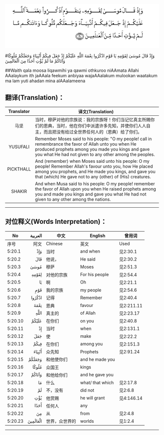 ![005:020](images/005_020.gif)

#وَإِذْ قَالَ مُوسَىٰ لِقَوْمِهِ يَا قَوْمِ اذْكُرُوا نِعْمَةَ اللَّهِ عَلَيْكُمْ إِذْ جَعَلَ فِيكُمْ أَنْبِيَاءَ وَجَعَلَكُمْ مُلُوكًا وَآتَاكُمْ مَا لَمْ يُؤْتِ أَحَدًا مِنَ الْعَالَمِينَ 

##Waith qala moosa liqawmihi ya qawmi othkuroo niAAmata Allahi AAalaykum ith jaAAala feekum anbiyaa wajaAAalakum mulookan waatakum ma lam yuti ahadan mina alAAalameena 

## 翻译(Translation)：

| Translator | 译文(Translation)                                            |
| :--------: | ------------------------------------------------------------ |
|    马坚    | 当时，穆萨对他的宗族说：我的宗族呀！你们当记忆真主所赐你们的恩典，当时，他在你们中派遣许多先知，并使你们人人自主，而且把没有给过全世界任何人的（恩典）给了你们。 |
|  YUSUFALI  | Remember Moses said to his people: "O my people! call in remembrance the favor of Allah unto you when He produced prophets among you made you kings and gave you what He had not given to any other among the peoples. |
| PICKTHALL  | And (remember) when Moses said unto his people: O my people! Remember Allah's favour unto you, how He placed among you prophets, and He made you kings, and gave you that (which) He gave not to any (other) of (His) creatures. |
|   SHAKIR   | And when Musa said to his people: O my people! remember the favor of Allah upon you when He raised prophets among you and made you kings and gave you what He had not given to any other among the nations. |

---

## 对位释义(Words Interpretation)：

| No   | العربية | 中文    | English | 曾用词 |
| ---- | ------: | ------- | ------- | ------ |
| 序号 |    阿文 | Chinese | 英文    | Used   |
| 5:20.1  | وَإِذْ      | 当时           | and when         | 见2:30.1   |
| 5:20.2  | قَالَ      | 他说，         | He said          | 见2:30.2   |
| 5:20.3  | مُوسَىٰ     | 穆萨           | Moses            | 见2:51.3   |
| 5:20.4  | لِقَوْمِهِ    | 对他的宗族     | For his people   | 见2:54.4   |
| 5:20.5  | يَا       | 啊             | Oh               | 见2:21.1   |
| 5:20.6  | قَوْمِ      | 我的宗族       | my people        | 见2:54.6   |
| 5:20.7  | اذْكُرُوا   | 记得           | Remember         | 见2:40.4   |
| 5:20.8  | نِعْمَةَ     | 恩典           | favour           | 见2:211.11 |
| 5:20.9  | اللَّهِ     | 真主的         | of Allah         | 见2:23.17  |
| 5:20.10 | عَلَيْكُمْ    | 在你们         | on you           | 见2:40.8   |
| 5:20.11 | إِذْ       | 当时           | when             | 见2:131.1  |
| 5:20.12 | جَعَلَ      | 使             | make             | 见2:22.2   |
| 5:20.13 | فِيكُمْ     | 在你们         | among you        | 见2:151.3  |
| 5:20.14 | أَنْبِيَاءَ   | 众先知         | Prophets         | 见2:91.24  |
| 5:20.15 | وَجَعَلَكُمْ   | 和他使你们     | and he made you  |            |
| 5:20.16 | مُلُوكًا    | 众国王         | kings            |            |
| 5:20.17 | وَآتَاكُمْ   | 和他给你们     | and he gave you  |            |
| 5:20.18 | مَا       | 什么           | what/ that which | 见2:17.8   |
| 5:20.19 | لَمْ       | 不，没有       | did not          | 见2:6.8    |
| 5:20.20 | يُؤْتِ      | 他赏赐         | he will grant    | 见4:146.14 |
| 5:20.21 | أَحَدًا     | 任何人         | any              |            |
| 5:20.22 | مِنَ       | 从             | from             | 见2:4.8    |
| 5:20.23 | الْعَالَمِينَ | 世界，众世界的 | worlds           | 见1:2.4    |

---
